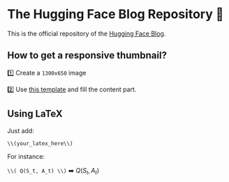 # The Hugging Face Blog Repository 🤗
This is the official repository of the [Hugging Face Blog](hf.co/blog). 


## How to get a responsive thumbnail?
1️⃣ Create a `1300x650` image 

2️⃣ Use [this template](https://github.com/huggingface/blog/blob/main/assets/thumbnail-template.svg) and fill the content part.


## Using LaTeX

Just add:

```
\\(your_latex_here\\)
```

For instance:


``` \\( Q(S_t, A_t) \\) ``` ➡️ $Q(S_t, A_t)$
